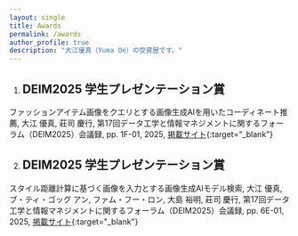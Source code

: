 ```yaml
---
layout: single
title: Awards
permalink: /awards
author_profile: true
description: "大江優真（Yuma Oe）の受賞歴です。"
---
```


1. ## DEIM2025 学生プレゼンテーション賞
ファッションアイテム画像をクエリとする画像生成AIを用いたコーディネート推薦, 大江 優真, 莊司 慶行, 第17回データ工学と情報マネジメントに関するフォーラム（DEIM2025）会議録, pp. 1F-01, 2025, [掲載サイト](https://pub.confit.atlas.jp/ja/event/deim2025/content/awards){:target="_blank"}

2. ## DEIM2025 学生プレゼンテーション賞
スタイル距離計算に基づく画像を入力とする画像生成AIモデル検索, 大江 優真, ブ・ティ・ゴッグ アン, ファム・フー・ロン, 大島 裕明, 莊司 慶行, 第17回データ工学と情報マネジメントに関するフォーラム（DEIM2025）会議録, pp. 6E-01, 2025, [掲載サイト](https://pub.confit.atlas.jp/ja/event/deim2025/content/awards){:target="_blank"}